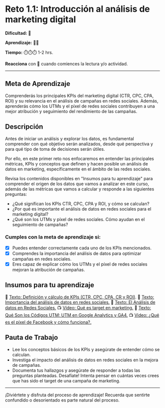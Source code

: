 # Reto 1.1: Introducción al análisis de marketing digital


**Dificultad:** 🌻


**Aprendizaje:** 🍯🍯


**Tiempo:** ⏱️️⏱️️⏱️️ 1-2 hrs.


**Reacciona** con 👀 cuando comiences la lectura y/o actividad.


---

## Meta de Aprendizaje
Comprenderás los principales KPIs del marketing digital (CTR, CPC, CPA, ROI) y su relevancia en el análisis de campañas en redes sociales. Además, aprenderás cómo los UTMs y el píxel de redes sociales contribuyen a una mejor atribución y seguimiento del rendimiento de las campañas.

## Descripción
Antes de iniciar un análisis y explorar los datos, es fundamental comprender con qué objetivo serán analizados, desde qué perspectiva y para qué tipo de toma de decisiones serán útiles.

Por ello, en este primer reto nos enfocaremos en entender las principales métricas, KPIs y conceptos que definen y hacen posible un análisis de datos en marketing, específicamente en el ámbito de las redes sociales.

Revisa los contenidos disponibles en "Insumos para tu aprendizaje" para comprender el origen de los datos que vamos a analizar en este curso, además de las métricas que vamos a calcular y responde a las siguientes preguntas:
- ¿Qué significan los KPIs CTR, CPC, CPA y ROI, y cómo se calculan?
- ¿Por qué es importante el análisis de datos en redes sociales para el marketing digital?
- ¿Qué son los UTMs y píxel de redes sociales. Cómo ayudan en el seguimiento de campañas?

### Cumples con la meta de aprendizaje si:
- [x] Puedes entender correctamente cada uno de los KPIs mencionados.
- [x] Comprendes la importancia del análisis de datos para optimizar campañas en redes sociales.
- [x] Eres capaz de explicar cómo los UTMs y el píxel de redes sociales mejoran la atribución de campañas.

## Insumos para tu aprendizaje
📄 [Texto: Definición y cálculo de KPIs (CTR, CPC, CPA, CR,y ROI)](https://docs.google.com/document/d/1wFkWk1OzjN3mQ9Re2_d94r4ujUFF0nsOS2aiuyLJ9Xc/edit?usp=sharing).
📄 [Texto: Importancia del análisis de datos en redes sociales.](https://docs.google.com/document/d/1tihfuKd_FR8JSS7-PXzn5kj2mv-ykr0GFhKTwIknIoI/edit?usp=sharing)
📄 [Texto: El Análisis de datos en Redes Sociales.](https://www.kampal.com/el-analisis-de-datos-en-redes-sociales-%EF%BB%BF/#:~:text=El%20An%C3%A1lisis%20de%20datos%20en%20Redes%20Sociales%20genera%20informaci%C3%B3n%20concreta,campa%C3%B1as%20orientadas%20hacia%20objetivos%20concretos.)
📺 [Vídeo: Qué es target en marketing.](https://www.youtube.com/watch?v=a9kqj7Wjlxo)
📄 [Texto: Qué Son los Códigos UTM: UTM en Google Analytics y GA4.](https://es.semrush.com/blog/parametros-utm-seguimiento-campanas-online/?g_network=g&g_keyword=&g_acctid=951-454-0426&g_campaign=ES_SRCH_DSA_Blog_ES&g_keywordid=dsa-2229731903183&g_adtype=search&g_adid=678247170141&g_campaignid=19249322774&g_adgroupid=157746394009&kw=&cmp=ES_SRCH_DSA_Blog_ES&label=dsa_pagefeed&Network=g&Device=c&utm_content=678247170141&kwid=dsa-2229731903183&cmpid=19249322774&agpid=157746394009&BU=Core&extid=109493039441&adpos=&gad_source=1&gclid=CjwKCAiAzba9BhBhEiwA7glbavRXjJDEkBqRk91GZ00iI1nbRthHB2y2P790cSdTmt1_6UPqnC6vshoCak8QAvD_BwE)
📺 [Video: ¿Qué es el píxel de Facebook y cómo funciona?.](https://www.youtube.com/watch?v=8SZ5inXbXuM)

## Pauta de Trabajo
- Lee los conceptos básicos de los KPIs y asegúrate de entender cómo se calculan. 
- Investiga el impacto del análisis de datos en redes sociales en la mejora de campañas. 
- Documenta tus hallazgos y asegúrate de responder a todas las preguntas planteadas. Desafíate! Intenta pensar en cuántas veces crees que has sido el target de una campaña de marketing.


---


¡Diviértete y disfruta del proceso de aprendizaje! Recuerda que sentirte confundido o desorientado es parte natural del proceso.

